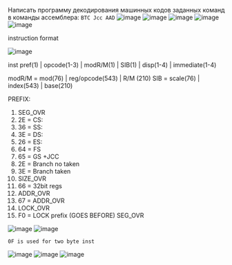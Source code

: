 Написать программу декодирования машинных кодов заданных команд в команды ассемблера:
`BTC
Jcc
AAD`
![image](https://github.com/user-attachments/assets/e811c8e0-2946-4ad3-931d-80b790eecf9a)
![image](https://github.com/user-attachments/assets/3110b629-54cf-4240-8f06-51d5dd58f4f2)
![image](https://github.com/user-attachments/assets/7dc7115e-f750-4429-b471-b5a6121353d4)
![image](https://github.com/user-attachments/assets/ad198bdd-ca86-430e-ae04-62e8ad250e67)
![image](https://github.com/user-attachments/assets/684348c2-2b63-4b4a-92b7-4f6d580f1211)

instruction format

![image](https://github.com/user-attachments/assets/9b4afbd9-68c0-4626-b574-b2a6901e22e3)

inst pref(1) | opcode(1-3) | modR/M(1) | SIB(1) | disp(1-4) | immediate(1-4)

modR/M = mod(76) | reg/opcode(543) | R/M (210)
SIB = scale(76) | index(543) | base(210)

PREFIX:
1) SEG_OVR 
  1) 2E = CS:
  2) 36 = SS:
  3) 3E = DS:
  4) 26 = ES:
  5) 64 = FS
  6) 65 = GS
+JCC
  7) 2E = Branch no taken
  8) 3E = Branch taken
2) SIZE_OVR
  1) 66 = 32bit regs
3) ADDR_OVR
  1) 67 = ADDR_OVR
4) LOCK_OVR
  1) F0 = LOCK prefix (GOES BEFORE) SEG_OVR

![image](https://github.com/user-attachments/assets/d09a9177-34f7-4b31-8bf2-09a5e88320b5)
![image](https://github.com/user-attachments/assets/ac2748b6-b645-4e89-be97-a4913260534e)

`0F is used for two byte inst` 

![image](https://github.com/user-attachments/assets/4533cfc4-b00a-4738-a1dc-188d0f341a2f)
![image](https://github.com/user-attachments/assets/cbb8e3be-b769-4738-ab22-d763df8ada93)
![image](https://github.com/user-attachments/assets/56d9a3de-91e2-423d-85bb-67f80d2a8e70)



